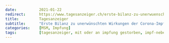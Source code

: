 ```yaml
---
date:          2021-01-22
redirect:      https://www.tagesanzeiger.ch/erste-bilanz-zu-unerwuenschten-wirkungen-der-corona-impfung-208367378352
title:         Tagesanzeiger
subtitle:      "Erste Bilanz zu unerwünschten Wirkungen der Corona-Impfung"
categories:    [MSM, Impfung]
tags:          [tagesanzeiger, mit oder an impfung gestorben, impf-nebenwirkungen]
---
```

